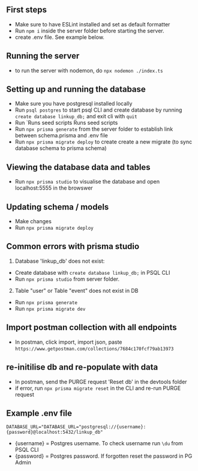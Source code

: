 ## First steps
- Make sure to have ESLint installed and set as default formatter
- Run `npm i` inside the server folder before starting the server.
- create .env file. See example below.

## Running the server
- to run the server with nodemon, do `npx nodemon ./index.ts`

## Setting up and running the database
- Make sure you have postgresql installed locally
- Run `psql postgres` to start psql CLI and create database by running `create database linkup_db;` and exit cli with `quit`
- Run `Runs seed scripts
Runs seed scripts
- Run `npx prisma generate` from the server folder to establish link between schema.prisma and .env file
- Run `npx prisma migrate deploy` to create create a new migrate (to sync database schema to prisma schema)

## Viewing the database data and tables
- Run `npx prisma studio` to visualise the database and open localhost:5555 in the browswer

## Updating schema / models
- Make changes
- Run  `npx prisma migrate deploy`

## Common errors with prisma studio
1. Database 'linkup_db' does not exist:
- Create database with `create database linkup_db;` in PSQL CLI
- Run `npx prisma studio` from server folder.

2. Table "user" or Table "event" does not exist in DB
- Run `npx prisma generate`
- Run `npx prisma migrate dev`

## Import postman collection with all endpoints
- In postman, click import, import json, paste `https://www.getpostman.com/collections/7684c170fcf79ab13973`

## re-initilise db and re-populate with data
- In postman, send the PURGE request 'Reset db' in the devtools folder
- if error, run `npx prisma migrate reset` in the CLI and re-run PURGE request

## Example .env file
```
DATABASE_URL="DATABASE_URL="postgresql://{username}:{password}@localhost:5432/linkup_db"
```

- {username} = Postgres username. To check username run `\du` from PSQL CLI
- {password} = Postgres password. If forgotten reset the password in PG Admin